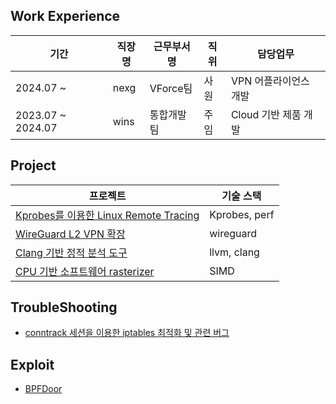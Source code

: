 ## Work Experience

| 기간 | 직장명 | 근무부서명 | 직위 | 담당업무 |
| --- | --- | --- | --- | --- |
| 2024.07 ~  | nexg | VForce팀 | 사원 | VPN 어플라이언스 개발  |
| 2023.07 ~ 2024.07 | wins | 통합개발팀 | 주임 | Cloud 기반 제품 개발 |


## Project

| 프로젝트 | 기술 스택 |
| --- | --- |
|[Kprobes를 이용한 Linux Remote Tracing]()| Kprobes, perf |
|[WireGuard L2 VPN 확장](https://github.com/jc3wrld999/wg-l2ext)|wireguard|
|[Clang 기반 정적 분석 도구](https://github.com/jc3wrld999/ClangLintX)| llvm, clang |
|[CPU 기반 소프트웨어 rasterizer]()| SIMD |


## TroubleShooting

- [conntrack 세션을 이용한 iptables 최적화 및 관련 버그](https://sungzunet.blogspot.com/2025/06/conntrack-iptables.html)

## Exploit
- [BPFDoor]()





